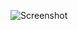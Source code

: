 ![Screenshot](https://raw.githubusercontent.com/Cryakl/Ultimate-RAT-Collection/refs/heads/main/WorminsRat/Wormins%20RAT%201.5.3/Screenshot.png)
